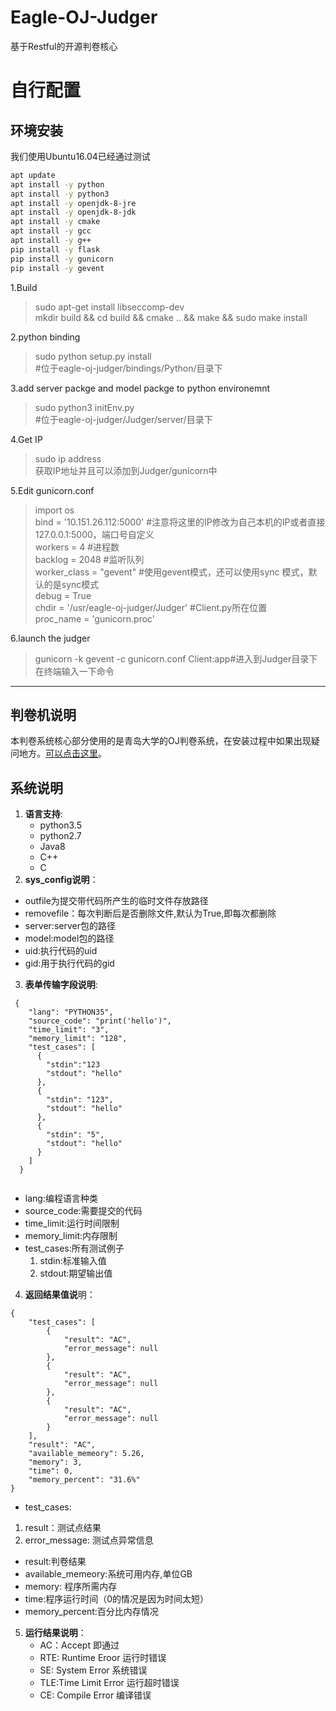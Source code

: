 ﻿# Eagle-OJ-Judger
基于Restful的开源判卷核心

# 自行配置

## 环境安装

我们使用Ubuntu16.04已经通过测试

```bash
apt update
apt install -y python
apt install -y python3
apt install -y openjdk-8-jre
apt install -y openjdk-8-jdk
apt install -y cmake
apt install -y gcc
apt install -y g++
pip install -y flask
pip install -y gunicorn
pip install -y gevent
```



1.Build
> sudo apt-get install libseccomp-dev  
> mkdir build && cd build && cmake .. && make && sudo make install

2.python binding
> sudo python setup.py install  
> #位于eagle-oj-judger/bindings/Python/目录下

3.add server packge and model packge to python environemnt
> sudo python3 initEnv.py   
#位于eagle-oj-judger/Judger/server/目录下

4.Get IP
> sudo ip address  
> 获取IP地址并且可以添加到Judger/gunicorn中

5.Edit gunicorn.conf

> import os  
> bind = '10.151.26.112:5000'  #注意将这里的IP修改为自己本机的IP或者直接127.0.0.1:5000，端口号自定义  
> workers = 4     #进程数  
> backlog = 2048      #监听队列  
> worker_class = "gevent"     #使用gevent模式，还可以使用sync 模式，默认的是sync模式  
> debug = True  
> chdir = '/usr/eagle-oj-judger/Judger' #Client.py所在位置  
> proc_name = 'gunicorn.proc'

6.launch the judger
> gunicorn -k gevent -c gunicorn.conf Client:app#进入到Judger目录下在终端输入一下命令

---
## 判卷机说明

本判卷系统核心部分使用的是青岛大学的OJ判卷系统，在安装过程中如果出现疑问地方。[可以点击这里](http://docs.onlinejudge.me/#/judger/api)。

## 系统说明
1. **语言支持**:
    - python3.5
    - python2.7
    - Java8
    - C++
    - C
2. **sys_config说明**：
  -  outfile为提交带代码所产生的临时文件存放路径
  -  removefile：每次判断后是否删除文件,默认为True,即每次都删除
  -  server:server包的路径
  -  model:model包的路径
  -  uid:执行代码的uid
  -  gid:用于执行代码的gid
3. **表单传输字段说明**:

```
 {
    "lang": "PYTHON35",  
    "source_code": "print('hello')",  
    "time_limit": "3",  
    "memory_limit": "128",  
    "test_cases": [  
      {  
        "stdin":"123  
        "stdout": "hello"  
      },  
      {
        "stdin": "123",  
        "stdout": "hello"  
      },  
      {   
        "stdin": "5",  
        "stdout": "hello"  
      }  
    ]  
  }
  
```

  - lang:编程语言种类
  - source_code:需要提交的代码
  - time_limit:运行时间限制
  - memory_limit:内存限制
  - test_cases:所有测试例子
      1. stdin:标准输入值
      2. stdout:期望输出值

4. **返回结果值说**明：
```
{  
    "test_cases": [  
        {  
            "result": "AC",  
            "error_message": null  
        },  
        {  
            "result": "AC",  
            "error_message": null  
        },
        {  
            "result": "AC",  
            "error_message": null  
        }  
    ],  
    "result": "AC",  
    "available_memeory": 5.26,  
    "memory": 3,  
    "time": 0,  
    "memory_percent": "31.6%"  
}

```

 -  test_cases:
  1. result：测试点结果
  2. error_message: 测试点异常信息
 -  result:判卷结果
 -  available_memeory:系统可用内存,单位GB
 -  memory: 程序所需内存
 -  time:程序运行时间（0的情况是因为时间太短）
 -  memory_percent:百分比内存情况

5. **运行结果说明**：
    - AC：Accept 即通过
    - RTE: Runtime Eroor 运行时错误
    - SE: System Error 系统错误
    - TLE:Time Limit Error 运行超时错误
    - CE: Compile Error 编译错误
